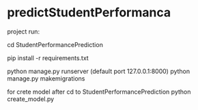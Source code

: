# predictStudentPerformanca

project run:

cd StudentPerformancePrediction

pip install -r requirements.txt

python manage.py runserver (default port 127.0.0.1:8000)
python manage.py makemigrations

for crete model after cd to StudentPerformancePrediction
python create_model.py
